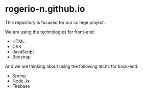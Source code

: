 # rogerio-n.github.io

This repository is focused for our college project.

We are using the technologies for front-end: 

- HTML
- CSS
- JavaScript
- Boostrap

And we are thinking about using the following techs for back-end:

- Spring
- Node.Js
- Firebase